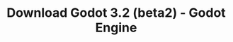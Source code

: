 ---
# Generated by /tools/generators/src/download_archive_generator !!! do not edit by hand !!!
title: 'Download Godot 3.2 (beta2) - Godot Engine'
type: 'download/archive'
name: '3.2'
flavor: 'beta2'
release_date: '2019-11-22T03:00:00-00:00'
release_notes: 'article/dev-snapshot-godot-3-2-beta-2/'
primaryPlatforms:
  - 'android.apk'
  - 'linux.64'
  - 'macos.universal'
  - 'windows.64'
  - 'linux_server.headless.64'
  - 'web'
  - 'templates'
links:
  android.apk:
    name: 'android.apk'
    title: 'Android'
    caption: 'APK Universal (ARM64 + ARMv7 + x86_64 + x86)'
    tags:
      - 'APK download'
      - 'ARM64/v7'
      - 'x86 (64 & 32 bit)'
    hosts:
      github_builds:
        regular: 'https://github.com/godotengine/godot-builds/releases/download/3.2-beta2/Godot_v3.2-beta2_android_editor.apk'
        mono: '#'
      github:
        regular: 'https://github.com/godotengine/godot/releases/download/3.2-beta2/Godot_v3.2-beta2_android_editor.apk'
        mono: '#'
  linux.64:
    name: 'linux.64'
    title: 'Linux'
    caption: 'Padrão (x86_64)'
    tags:
      - '64 bit'
    hosts:
      github_builds:
        regular: 'https://github.com/godotengine/godot-builds/releases/download/3.2-beta2/Godot_v3.2-beta2_x11.64.zip'
        mono: 'https://github.com/godotengine/godot-builds/releases/download/3.2-beta2/Godot_v3.2-beta2_mono_x11_64.zip'
      github:
        regular: 'https://github.com/godotengine/godot/releases/download/3.2-beta2/Godot_v3.2-beta2_x11.64.zip'
        mono: 'https://github.com/godotengine/godot/releases/download/3.2-beta2/Godot_v3.2-beta2_mono_x11_64.zip'
  macos.universal:
    name: 'macos.universal'
    title: 'macOS'
    caption: 'Universal (x86_64 + Silício da Apple)'
    tags:
      - 'Intel/Apple Silicon'
      - '64 bit'
    hosts:
      github_builds:
        regular: 'https://github.com/godotengine/godot-builds/releases/download/3.2-beta2/Godot_v3.2-beta2_osx.universal.zip'
        mono: 'https://github.com/godotengine/godot-builds/releases/download/3.2-beta2/Godot_v3.2-beta2_mono_osx.universal.zip'
      github:
        regular: 'https://github.com/godotengine/godot/releases/download/3.2-beta2/Godot_v3.2-beta2_osx.universal.zip'
        mono: 'https://github.com/godotengine/godot/releases/download/3.2-beta2/Godot_v3.2-beta2_mono_osx.universal.zip'
  windows.64:
    name: 'windows.64'
    title: 'Windows'
    caption: 'Padrão (x86_64)'
    tags:
      - '64 bit'
    hosts:
      github_builds:
        regular: 'https://github.com/godotengine/godot-builds/releases/download/3.2-beta2/Godot_v3.2-beta2_win64.exe.zip'
        mono: 'https://github.com/godotengine/godot-builds/releases/download/3.2-beta2/Godot_v3.2-beta2_mono_win64.zip'
      github:
        regular: 'https://github.com/godotengine/godot/releases/download/3.2-beta2/Godot_v3.2-beta2_win64.exe.zip'
        mono: 'https://github.com/godotengine/godot/releases/download/3.2-beta2/Godot_v3.2-beta2_mono_win64.zip'
  linux_server.headless.64:
    name: 'linux_server.headless.64'
    title: 'Linux Server'
    caption: 'Headless (x86_64)'
    tags:
      - '64 bit'
      - 'Headless'
    hosts:
      github_builds:
        regular: 'https://github.com/godotengine/godot-builds/releases/download/3.2-beta2/Godot_v3.2-beta2_linux_headless.64.zip'
        mono: 'https://github.com/godotengine/godot-builds/releases/download/3.2-beta2/Godot_v3.2-beta2_mono_linux_headless_64.zip'
      github:
        regular: 'https://github.com/godotengine/godot/releases/download/3.2-beta2/Godot_v3.2-beta2_linux_headless.64.zip'
        mono: 'https://github.com/godotengine/godot/releases/download/3.2-beta2/Godot_v3.2-beta2_mono_linux_headless_64.zip'
  web:
    name: 'web'
    title: 'Editor Web'
    caption: ''
    tags:
      - 'Self-hosted'
      - 'Cross-platform'
    hosts:
      github_builds:
        regular: 'https://github.com/godotengine/godot-builds/releases/download/3.2-beta2/Godot_v3.2-beta2_web_editor.zip'
        mono: '#'
      github:
        regular: 'https://github.com/godotengine/godot/releases/download/3.2-beta2/Godot_v3.2-beta2_web_editor.zip'
        mono: '#'
  linux.32:
    name: 'linux.32'
    title: 'Linux'
    caption: 'Padrão (x86)'
    tags:
      - '32 bit'
    hosts:
      github_builds:
        regular: 'https://github.com/godotengine/godot-builds/releases/download/3.2-beta2/Godot_v3.2-beta2_x11.32.zip'
        mono: 'https://github.com/godotengine/godot-builds/releases/download/3.2-beta2/Godot_v3.2-beta2_mono_x11_32.zip'
      github:
        regular: 'https://github.com/godotengine/godot/releases/download/3.2-beta2/Godot_v3.2-beta2_x11.32.zip'
        mono: 'https://github.com/godotengine/godot/releases/download/3.2-beta2/Godot_v3.2-beta2_mono_x11_32.zip'
  windows.32:
    name: 'windows.32'
    title: 'Windows'
    caption: 'Padrão (x86)'
    tags:
      - '32 bit'
    hosts:
      github_builds:
        regular: 'https://github.com/godotengine/godot-builds/releases/download/3.2-beta2/Godot_v3.2-beta2_win32.exe.zip'
        mono: 'https://github.com/godotengine/godot-builds/releases/download/3.2-beta2/Godot_v3.2-beta2_mono_win32.zip'
      github:
        regular: 'https://github.com/godotengine/godot/releases/download/3.2-beta2/Godot_v3.2-beta2_win32.exe.zip'
        mono: 'https://github.com/godotengine/godot/releases/download/3.2-beta2/Godot_v3.2-beta2_mono_win32.zip'
  linux_server.64:
    name: 'linux_server.64'
    title: 'Servidor Linux'
    caption: 'Padrão (x86_64)'
    tags:
      - '64 bit'
    hosts:
      github_builds:
        regular: 'https://github.com/godotengine/godot-builds/releases/download/3.2-beta2/Godot_v3.2-beta2_linux_server.64.zip'
        mono: 'https://github.com/godotengine/godot-builds/releases/download/3.2-beta2/Godot_v3.2-beta2_mono_linux_server_64.zip'
      github:
        regular: 'https://github.com/godotengine/godot/releases/download/3.2-beta2/Godot_v3.2-beta2_linux_server.64.zip'
        mono: 'https://github.com/godotengine/godot/releases/download/3.2-beta2/Godot_v3.2-beta2_mono_linux_server_64.zip'
  aar_library:
    name: 'aar_library'
    title: 'Biblioteca de AAR'
    caption: ''
    tags:
      - 'Android plugins'
      - 'Java'
      - 'Kotlin'
    hosts:
      github_builds:
        regular: 'https://github.com/godotengine/godot-builds/releases/download/3.2-beta2/godot-lib.3.2.beta2.release.aar'
        mono: 'https://github.com/godotengine/godot-builds/releases/download/3.2-beta2/godot-lib.3.2.beta2.mono.release.aar'
      github:
        regular: 'https://github.com/godotengine/godot/releases/download/3.2-beta2/godot-lib.3.2.beta2.release.aar'
        mono: 'https://github.com/godotengine/godot/releases/download/3.2-beta2/godot-lib.3.2.beta2.mono.release.aar'
  templates:
    name: 'templates'
    title: 'Modelos de exportação'
    caption: ''
    tags:
      - 'Utilizado para exportar os seus jogos para todas as plataformas suportadas'
    hosts:
      github_builds:
        regular: 'https://github.com/godotengine/godot-builds/releases/download/3.2-beta2/Godot_v3.2-beta2_export_templates.tpz'
        mono: 'https://github.com/godotengine/godot-builds/releases/download/3.2-beta2/Godot_v3.2-beta2_mono_export_templates.tpz'
      github:
        regular: 'https://github.com/godotengine/godot/releases/download/3.2-beta2/Godot_v3.2-beta2_export_templates.tpz'
        mono: 'https://github.com/godotengine/godot/releases/download/3.2-beta2/Godot_v3.2-beta2_mono_export_templates.tpz'
---